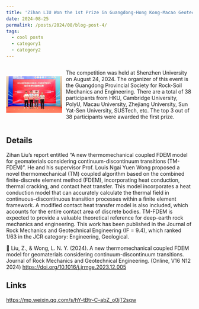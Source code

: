 ```yaml
---
title: 'Zihan LIU Won the 1st Prize in Guangdong-Hong Kong-Macao Geotechnical and Underground Engineering Graduate Student Academic Presentation Competition'
date: 2024-08-25
permalink: /posts/2024/08/blog-post-4/
tags:
  - cool posts
  - category1
  - category2
---
```

<div style="display: flex; align-items: center;">
    <img src="/images/2024Shenzhen.jpg" alt="描述文字" width="30%"  style="margin-right: 10px;">
    <p>
        The competition was held at Shenzhen University on August 24, 2024. The organizer of this event is the Guangdong Provincial Society for Rock-Soil Mechanics and Engineering. There are a total of 38 participants from HKU, Cambridge University, PolyU, Macau University, Zhejiang University, Sun Yat-Sen University, SUSTech, etc. The top 3 out of 38 participants were awarded the first prize.
    </p>
</div>

Details
------
Zihan Liu’s report entitled “A new thermomechanical coupled FDEM model for geomaterials considering continuum-discontinuum transitions (TM-FDEM)”. He and his supervisor Prof. Louis Ngai Yuen Wong proposed a novel thermomechanical (TM) coupled algorithm based on the combined finite-discrete element method (FDEM), incorporating heat conduction, thermal cracking, and contact heat transfer. This model incorporates a heat conduction model that can accurately calculate the thermal field in continuous–discontinuous transition processes within a finite element framework. A modified contact heat transfer model is also included, which accounts for the entire contact area of discrete bodies. TM-FDEM is expected to provide a valuable theoretical reference for deep-earth rock mechanics and engineering. This work has been published in the Journal of Rock Mechanics and Geotechnical Engineering (IF = 9.4), which ranked 1/63 in the JCR category: Engineering, Geological.

	Liu, Z., & Wong, L. N. Y. (2024). A new thermomechanical coupled FDEM model for geomaterials considering continuum-discontinuum transitions. Journal of Rock Mechanics and Geotechnical Engineering. (Online, V16 N12 2024) <https://doi.org/10.1016/j.jrmge.2023.12.005>

Links
------
<https://mp.weixin.qq.com/s/hY-tBtr-C-abZ_o0jT2sqw>
